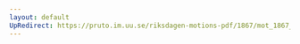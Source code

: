 ```yaml
---
layout: default
UpRedirect: https://pruto.im.uu.se/riksdagen-motions-pdf/1867/mot_1867__ak__253/mot_1867__ak__253-001.pdf
---
```

